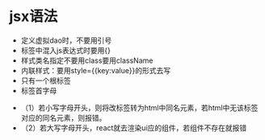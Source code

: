# jsx语法
* 定义虚拟dao时，不要用引号
* 标签中混入js表达式时要用{}
* 样式类名指定不要用class要用className
* 内联样式：要用style={{key:value}}的形式去写
* 只有一个根标签 
* 标签首字母
- （1）若小写字母开头，则将改标签转为html中同名元素，若html中无该标签对应的同名元素，则报错。
- （2）若大写字母开头，react就去渲染ui应的组件，若组件不存在就报错

